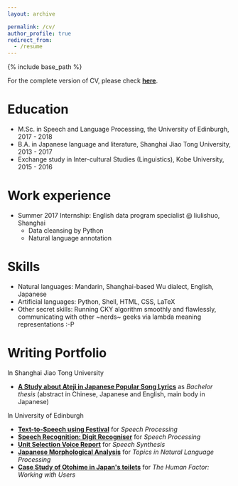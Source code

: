 ```yaml
---
layout: archive

permalink: /cv/
author_profile: true
redirect_from:
  - /resume
---
```


{% include base_path %}

For the complete version of CV, please check [**here**](http://shijieyao.github.io/files/cv.pdf).

Education
======
* M.Sc. in Speech and Language Processing, the University of Edinburgh, 2017 - 2018
* B.A. in Japanese language and literature, Shanghai Jiao Tong University, 2013 - 2017
* Exchange study in Inter-cultural Studies (Linguistics), Kobe University, 2015 - 2016

Work experience
======
* Summer 2017 Internship: English data program specialist @ liulishuo, Shanghai
  * Data cleansing by Python
  * Natural language annotation
  
Skills
======
* Natural languages: Mandarin, Shanghai-based Wu dialect, English, Japanese
* Artificial languages: Python, Shell, HTML, CSS, LaTeX
* Other secret skills: Running CKY algorithm smoothly and flawlessly, communicating with other ~nerds~ geeks via lambda meaning representations :-P

Writing Portfolio
======
In Shanghai Jiao Tong University
* [**A Study about Ateji in Japanese Popular Song Lyrics**](https://github.com/shijieyao/shijieyao.github.io/blob/master/files/ba_thesis.pdf) as _Bachelor thesis_ (abstract in Chinese, Japanese and English, main body in Japanese)

In University of Edinburgh
* [**Text-to-Speech using Festival**](https://github.com/shijieyao/shijieyao.github.io/blob/master/files/SP1.pdf) for _Speech Processing_
* [**Speech Recognition: Digit Recogniser**](https://github.com/shijieyao/shijieyao.github.io/blob/master/files/SP2.pdf) for _Speech Processing_
* [**Unit Selection Voice Report**](https://github.com/shijieyao/shijieyao.github.io/blob/master/files/SS.pdf) for _Speech Synthesis_
* [**Japanese Morphological Analysis**](https://github.com/shijieyao/shijieyao.github.io/blob/master/files/TNLP.pdf) for _Topics in Natural Language Processing_
* [**Case Study of Otohime in Japan's toilets**](https://github.com/shijieyao/shijieyao.github.io/blob/master/files/THF_case_study.pdf) for _The Human Factor: Working with Users_


<!--- Publications
======
  <ul>{% for post in site.publications %}
    {% include archive-single-cv.html %}
  {% endfor %}</ul>
  
Talks
======
  <ul>{% for post in site.talks %}
    {% include archive-single-talk-cv.html %}
  {% endfor %}</ul>
  
Teaching
======
  <ul>{% for post in site.teaching %}
    {% include archive-single-cv.html %}
  {% endfor %}</ul>
  
Service and leadership
======
* Currently signed in to 43 different slack teams
--->
